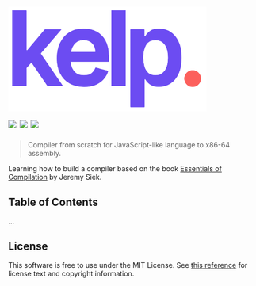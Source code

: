 # <img width="400" src="assets/kelp_purple.png" /> <br /> <a href="#"><img src="https://travis-ci.org/nickzuber/infrared.svg?branch=master" /></a> <a href="#"><img src="https://img.shields.io/badge/project-active-brightgreen.svg" /></a> <a href="#"><img src="https://img.shields.io/badge/license-MIT%20Licence-blue.svg" /></a>

> Compiler from scratch for JavaScript-like language to x86-64 assembly.

Learning how to build a compiler based on the book [Essentials of Compilation](https://github.com/IUCompilerCourse/Essentials-of-Compilation) by Jeremy Siek.

## Table of Contents

...

## License

This software is free to use under the MIT License. See [this reference](https://opensource.org/licenses/MIT) for license text and copyright information.
